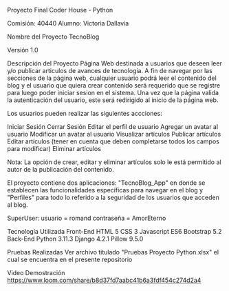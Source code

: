 Proyecto Final Coder House - Python

Comisión: 40440
Alumno: Victoria Dallavia

Nombre del Proyecto
TecnoBlog

Versión
1.0

Descripción del Proyecto
Página Web destinada a usuarios que deseen leer y/o publicar articulos de avances de tecnologia.
A fin de navegar por las secciones de la página web, cualquier usuario podrá leer el contenido del blog y el usuario que quiera crear contenido será requerido que se registre para luego poder iniciar sesion en el sistema. Una vez que la página valida la autenticación del usuario, este será redirigido al inicio de la página web.

Los usuarios pueden realizar las siguientes accciones:

Iniciar Sesión 
Cerrar Sesión
Editar el perfil de usuario
Agregar un avatar al usuario
Modificar un avatar al usuario
Visualizar artículos
Publicar artículos
Editar artículos (tener en cuenta que deben completarse todos los campos para modificar)
Eliminar artículos

Nota: La opción de crear, editar y eliminar artículos solo le está permitido al autor de la publicación del contenido.

El proyecto contiene dos aplicaciones: "TecnoBlog_App" en donde se establecen las funcionalidades específicas para navegar en el blog y "Perfiles" para todo lo referido a la seguridad de los usuarios que acceden al blog.

SuperUser:
usuario = romand
contraseña = AmorEterno

Tecnología Utilizada
Front-End
HTML 5
CSS 3
Javascript ES6
Bootstrap 5.2
Back-End
Python 3.11.3
Django 4.2.1
Pillow 9.5.0

Pruebas Realizadas
Ver archivo titulado "Pruebas Proyecto Python.xlsx" el cual se encuentra en el presente repositorio


Video Demostración
https://www.loom.com/share/b8d37fd7aabc41b6a3fdf454c274d2a4